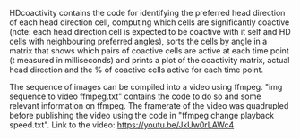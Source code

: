 HDcoactivity contains the code for identifying the preferred head direction of each head direction cell, computing which cells are significantly coactive (note: each head direction cell is expected to be coactive with it self and HD cells with neighbouring preferred angles), sorts the cells by angle in a matrix that shows which pairs of coactive cells are active at each time point (t measured in milliseconds) and prints a plot of the coactivity matrix, actual head direction and the % of coactive cells active for each time point. 

The sequence of images can be compiled into a video using ffmpeg. "img sequence to video ffmpeg.txt" contains the code to do so and some relevant information on ffmpeg. The framerate of the video was quadrupled before publishing the video using the code in "ffmpeg change playback speed.txt". 
Link to the video:
https://youtu.be/JkUw0rLAWc4
